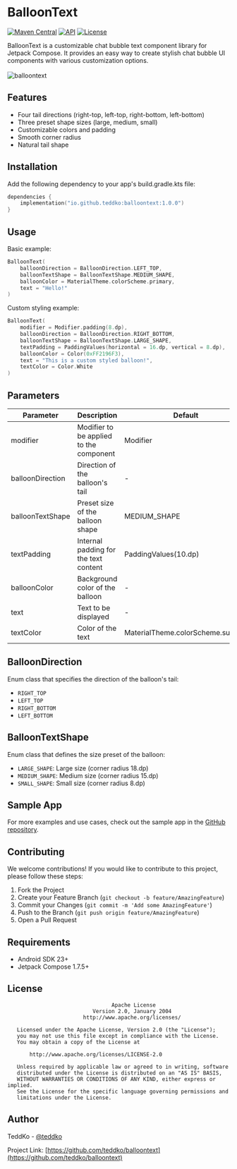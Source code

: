 # BalloonText

[![Maven Central](https://img.shields.io/maven-central/v/io.github.teddko/balloontext.svg)](https://search.maven.org/artifact/io.github.teddko/balloontext/1.0.0/aar)
[![API](https://img.shields.io/badge/API-23%2B-brightgreen.svg?style=flat)](https://android-arsenal.com/api?level=23)
[![License](https://img.shields.io/badge/License-Apache%202.0-blue.svg)](https://opensource.org/licenses/Apache-2.0)

BalloonText is a customizable chat bubble text component library for Jetpack Compose. It provides an easy way to create stylish chat bubble UI components with various customization options.
</br></br>
![balloontext](https://github.com/user-attachments/assets/7bba0e32-9ec5-414a-b234-28ff0a4c866e)



## Features

- Four tail directions (right-top, left-top, right-bottom, left-bottom)
- Three preset shape sizes (large, medium, small)
- Customizable colors and padding
- Smooth corner radius
- Natural tail shape

## Installation

Add the following dependency to your app's build.gradle.kts file:

```kotlin
dependencies {
    implementation("io.github.teddko:balloontext:1.0.0")
}
```

## Usage

Basic example:

```kotlin
BalloonText(
    balloonDirection = BalloonDirection.LEFT_TOP,
    balloonTextShape = BalloonTextShape.MEDIUM_SHAPE,
    balloonColor = MaterialTheme.colorScheme.primary,
    text = "Hello!"
)
```

Custom styling example:

```kotlin
BalloonText(
    modifier = Modifier.padding(8.dp),
    balloonDirection = BalloonDirection.RIGHT_BOTTOM,
    balloonTextShape = BalloonTextShape.LARGE_SHAPE,
    textPadding = PaddingValues(horizontal = 16.dp, vertical = 8.dp),
    balloonColor = Color(0xFF2196F3),
    text = "This is a custom styled balloon!",
    textColor = Color.White
)
```

## Parameters

| Parameter | Description | Default |
|-----------|-------------|---------|
| modifier | Modifier to be applied to the component | Modifier |
| balloonDirection | Direction of the balloon's tail | - |
| balloonTextShape | Preset size of the balloon shape | MEDIUM_SHAPE |
| textPadding | Internal padding for the text content | PaddingValues(10.dp) |
| balloonColor | Background color of the balloon | - |
| text | Text to be displayed | - |
| textColor | Color of the text | MaterialTheme.colorScheme.surface |

## BalloonDirection

Enum class that specifies the direction of the balloon's tail:

- `RIGHT_TOP`
- `LEFT_TOP`
- `RIGHT_BOTTOM`
- `LEFT_BOTTOM`

## BalloonTextShape

Enum class that defines the size preset of the balloon:

- `LARGE_SHAPE`: Large size (corner radius 18.dp)
- `MEDIUM_SHAPE`: Medium size (corner radius 15.dp)
- `SMALL_SHAPE`: Small size (corner radius 8.dp)

## Sample App

For more examples and use cases, check out the sample app in the [GitHub repository](https://github.com/teddko/balloontext/tree/main/demo).

## Contributing

We welcome contributions! If you would like to contribute to this project, please follow these steps:

1. Fork the Project
2. Create your Feature Branch (`git checkout -b feature/AmazingFeature`)
3. Commit your Changes (`git commit -m 'Add some AmazingFeature'`)
4. Push to the Branch (`git push origin feature/AmazingFeature`)
5. Open a Pull Request

## Requirements

- Android SDK 23+
- Jetpack Compose 1.7.5+

## License

```
                                 Apache License
                           Version 2.0, January 2004
                        http://www.apache.org/licenses/

   Licensed under the Apache License, Version 2.0 (the "License");
   you may not use this file except in compliance with the License.
   You may obtain a copy of the License at

       http://www.apache.org/licenses/LICENSE-2.0

   Unless required by applicable law or agreed to in writing, software
   distributed under the License is distributed on an "AS IS" BASIS,
   WITHOUT WARRANTIES OR CONDITIONS OF ANY KIND, either express or implied.
   See the License for the specific language governing permissions and
   limitations under the License.
```

## Author

TeddKo - [@teddko](https://github.com/teddko)

Project Link: [https://github.com/teddko/balloontext](https://github.com/teddko/balloontext)
